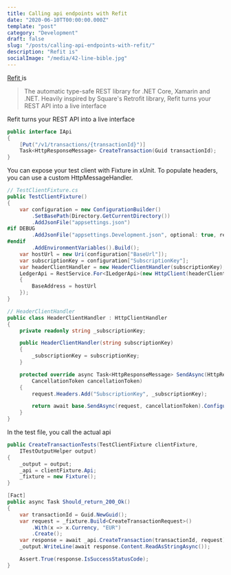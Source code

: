 ```yaml
---
title: Calling api endpoints with Refit
date: "2020-06-10TT00:00:00.000Z"
template: "post"
category: "Development"
draft: false
slug: "/posts/calling-api-endpoints-with-refit/"
description: "Refit is"
socialImage: "/media/42-line-bible.jpg"
---
```



[Refit ](https://github.com/reactiveui/refit)is

> The automatic type-safe REST library for .NET Core, Xamarin and .NET. Heavily inspired by Square's Retrofit library, Refit turns your REST API into a live interface

Refit turns your REST API into a live interface

```csharp
public interface IApi
{
    [Put("/v1/transactions/{transactionId}")]
    Task<HttpResponseMessage> CreateTransaction(Guid transactionId);
}
```

You can expose your test client with Fixture in xUnit. To populate headers, you can use a custom HttpMessageHandler.

```csharp
// TestClientFixture.cs
public TestClientFixture()
{
    var configuration = new ConfigurationBuilder()
        .SetBasePath(Directory.GetCurrentDirectory())
        .AddJsonFile("appsettings.json")
#if DEBUG
        .AddJsonFile("appsettings.Development.json", optional: true, reloadOnChange: true)
#endif
        .AddEnvironmentVariables().Build();
    var hostUrl = new Uri(configuration["BaseUrl"]);
    var subscriptionKey = configuration["SubscriptionKey"];
    var headerClientHandler = new HeaderClientHandler(subscriptionKey);
    LedgerApi = RestService.For<ILedgerApi>(new HttpClient(headerClientHandler)
    {
        BaseAddress = hostUrl
    });
}

// HeaderClientHandler
public class HeaderClientHandler : HttpClientHandler
{
    private readonly string _subscriptionKey;

    public HeaderClientHandler(string subscriptionKey)
    {
        _subscriptionKey = subscriptionKey;
    }

    protected override async Task<HttpResponseMessage> SendAsync(HttpRequestMessage request,
        CancellationToken cancellationToken)
    {
        request.Headers.Add("SubscriptionKey", _subscriptionKey);

        return await base.SendAsync(request, cancellationToken).ConfigureAwait(false);
    }
}
```

In the test file, you call the actual api

```csharp
public CreateTransactionTests(TestClientFixture clientFixture,
    ITestOutputHelper output)
{
    _output = output;
    _api = clientFixture.Api;
    _fixture = new Fixture();
}

[Fact]
public async Task Should_return_200_Ok()
{
    var transactionId = Guid.NewGuid();
    var request = _fixture.Build<CreateTransactionRequest>()
        .With(x => x.Currency, "EUR")
        .Create();
    var response = await _api.CreateTransaction(transactionId, request);
    _output.WriteLine(await response.Content.ReadAsStringAsync());

    Assert.True(response.IsSuccessStatusCode);
}

```

